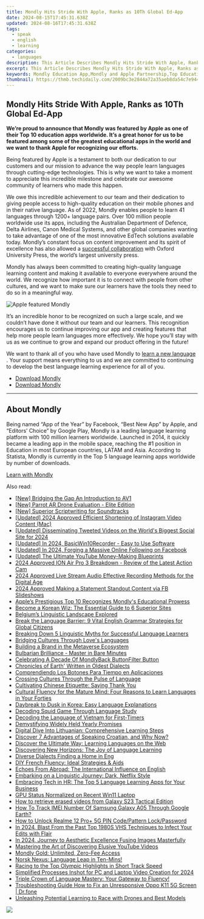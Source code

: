 ```yaml
---
title: Mondly Hits Stride With Apple, Ranks as 10Th Global Ed-App
date: 2024-08-15T17:45:31.638Z
updated: 2024-08-16T17:45:31.638Z
tags:
  - speak
  - english
  - learning
categories:
  - languages
description: This Article Describes Mondly Hits Stride With Apple, Ranks as 10Th Global Ed-App
excerpt: This Article Describes Mondly Hits Stride With Apple, Ranks as 10Th Global Ed-App
keywords: Mondly Education App,Mondly and Apple Partnership,Top Educational Mobile Apps,Mondly Global Ranking,EdTech Innovation with Mondly,10Th Place in Ed-App Rankings,Mondly's Rise to Prominence
thumbnail: https://thmb.techidaily.com/2009bc3e2844a72a35aeb8da54c7e944a8b3e4812872b9ea8cbcc32ac61bea57.jpg
---
```


## Mondly Hits Stride With Apple, Ranks as 10Th Global Ed-App

 **We’re proud to announce that Mondly was featured by Apple as one of their Top 10 education apps worldwide. It’s a great honor for us to be featured among some of the greatest educational apps in the world and we want to thank Apple for recognizing our efforts.**

 Being featured by Apple is a testament to both our dedication to our customers and our mission to advance the way people learn languages through cutting-edge technologies. This is why we want to take a moment to appreciate this incredible milestone and celebrate our awesome community of learners who made this happen.

 We owe this incredible achievement to our team and their dedication to giving people access to high-quality education on their mobile phones and in their native language. As of 2022, Mondly enables people to learn 41 languages through 1200+ language pairs. Over 100 million people worldwide use its apps, including the Australian Department of Defence, Delta Airlines, Canon Medical Systems, and other global companies wanting to take advantage of one of the most innovative EdTech solutions available today. Mondly’s constant focus on content improvement and its spirit of excellence has also allowed a [successful collaboration](https://shop.mondly.com/affiliate.php?ACCOUNT=ATISTUDI&AFFILIATE=108875&PATH=https://www.mondly.com?AFFILIATE=108875) with Oxford University Press, the world’s largest university press.

 Mondly has always been committed to creating high-quality language learning content and making it available to everyone everywhere around the world. We recognize how important it is to connect with people from other cultures, and we want to make sure our learners have the tools they need to do so in a meaningful way.

![Apple featured Mondly](https://edge.mondly.com/blog/wp-content/uploads/2022/04/apple-featured-mondly-960x755.jpg "Featured By Apple: Mondly Is In Top 10 Education Apps Worldwide 2")

 It’s an incredible honor to be recognized on such a large scale, and we couldn’t have done it without our team and our learners. This recognition encourages us to continue improving our app and creating features that help more people learn languages more effectively. We hope you’ll stay with us as we continue to grow and expand our product offering in the future!

 We want to thank all of you who have used Mondly to [learn a new language](https://shop.mondly.com/affiliate.php?ACCOUNT=ATISTUDI&AFFILIATE=108875&PATH=https://www.mondly.com?AFFILIATE=108875) . Your support means everything to us and we are committed to continuing to develop the best language learning experience for all of you.

* [Download Mondly](https://www.facebook.com/sharer/sharer.php?u=https%3A%2F%2Fwww.mondly.com%2Fblog%2Fapple-top-education-apps%2F&t=Featured+by+Apple%3A+Mondly+is+in+Top+10+Education+Apps+Worldwide "Share on Facebook")
* [Download Mondly](https://shop.mondly.com/affiliate.php?ACCOUNT=ATISTUDI&AFFILIATE=108875&PATH=https://www.mondly.com?AFFILIATE=108875)

---

## About Mondly

 Being named “App of the Year” by Facebook, “Best New App” by Apple, and “Editors’ Choice” by Google Play, Mondly is a leading language learning platform with 100 million learners worldwide. Launched in 2014, it quickly became a leading app in the mobile space, reaching the #1 position in Education in most European countries, LATAM and Asia. According to Statista, Mondly is currently in the Top 5 language learning apps worldwide by number of downloads.

[Learn with Mondly](https://adjt.mondly.com/5ixfg4k?campaign=blog-post-id-6653&fallback=https%3A%2F%2Fapp.mondly.com%3Futm%5Fmedium%3Dblog%5Fblog-post-id-6653%26utm%5Fsource%3Dblog-post-id-6653&redirect%5Fmacos=https%3A%2F%2Fapp.mondly.com%3Futm%5Fmedium%3Dblog%5Fblog-post-id-6653%26utm%5Fsource%3Dblog-post-id-6653&redirect%5Fandroid=https%3A%2F%2Fplay.google.com%2Fstore%2Fapps%2Fdetails%3Fid%3Dcom.atistudios.mondly.languages%3Futm%5Fmedium%3Dblog%5Fblog-post-id-6653%26utm%5Fsource%3Dblog-post-id-6653&redirect%5Fios=https%3A%2F%2Fapps.apple.com%2Fapp%2Fapple-store%2Fid987873536%3Fpt%3D78954800%26ct%3Dblog-post-id-6653%26mt%3D8 "Learn with Mondly")

<ins class="adsbygoogle"
     style="display:block"
     data-ad-format="autorelaxed"
     data-ad-client="ca-pub-7571918770474297"
     data-ad-slot="1223367746"></ins>



<ins class="adsbygoogle"
     style="display:block"
     data-ad-client="ca-pub-7571918770474297"
     data-ad-slot="8358498916"
     data-ad-format="auto"
     data-full-width-responsive="true"></ins>

<span class="atpl-alsoreadstyle">Also read:</span>
<div><ul>
<li><a href="https://extra-resources.techidaily.com/new-bridging-the-gap-an-introduction-to-av1/"><u>[New] Bridging the Gap  An Introduction to AV1</u></a></li>
<li><a href="https://extra-guidance.techidaily.com/new-parrot-ar-drone-evaluation-elite-edition/"><u>[New] Parrot AR Drone Evaluation - Elite Edition</u></a></li>
<li><a href="https://some-skills.techidaily.com/new-superior-scriptwriting-for-soundtracks/"><u>[New] Superior Scriptwriting for Soundtracks</u></a></li>
<li><a href="https://instagram-clips.techidaily.com/updated-2024-approved-efficient-shortening-of-instagram-video-content-mac/"><u>[Updated] 2024 Approved  Efficient Shortening of Instagram Video Content (Mac)</u></a></li>
<li><a href="https://twitter-videos.techidaily.com/updated-disseminating-tweeted-videos-on-the-worlds-biggest-social-site-for-2024/"><u>[Updated] Disseminating Tweeted Videos on the World's Biggest Social Site for 2024</u></a></li>
<li><a href="https://desktop-recording.techidaily.com/updated-in-2024-basicwin10recorder-easy-to-use-software/"><u>[Updated] In 2024, BasicWin10Recorder - Easy to Use Software</u></a></li>
<li><a href="https://facebook-clips.techidaily.com/updated-in-2024-forging-a-massive-online-following-on-facebook/"><u>[Updated] In 2024, Forging a Massive Online Following on Facebook</u></a></li>
<li><a href="https://facebook-video-share.techidaily.com/updated-the-ultimate-youtube-money-making-blueprints/"><u>[Updated] The Ultimate YouTube Money-Making Blueprints</u></a></li>
<li><a href="https://extra-approaches.techidaily.com/2024-approved-ion-air-pro-3-breakdown-review-of-the-latest-action-cam/"><u>2024 Approved  ION Air Pro 3 Breakdown - Review of the Latest Action Cam</u></a></li>
<li><a href="https://screen-recording.techidaily.com/2024-approved-live-stream-audio-effective-recording-methods-for-the-digital-age/"><u>2024 Approved  Live Stream Audio  Effective Recording Methods for the Digital Age</u></a></li>
<li><a href="https://facebook-clips.techidaily.com/2024-approved-making-a-statement-standout-content-via-fb-slideshows/"><u>2024 Approved  Making a Statement  Standout Content via FB Slideshows</u></a></li>
<li><a href="https://mondly-stories.techidaily.com/apples-prestigious-top-10-recognizes-mondlys-educational-prowess/"><u>Apple’s Prestigious Top 10 Recognizes Mondly's Educational Prowess</u></a></li>
<li><a href="https://mondly-stories.techidaily.com/become-a-korean-wiz-the-essential-guide-to-6-superior-sites/"><u>Become a Korean Wiz: The Essential Guide to 6 Superior Sites</u></a></li>
<li><a href="https://mondly-stories.techidaily.com/belgiums-linguistic-landscape-explored/"><u>Belgium’s Linguistic Landscape Explored</u></a></li>
<li><a href="https://mondly-stories.techidaily.com/break-the-language-barrier-9-vital-english-grammar-strategies-for-global-citizens/"><u>Break the Language Barrier: 9 Vital English Grammar Strategies for Global Citizens</u></a></li>
<li><a href="https://mondly-stories.techidaily.com/breaking-down-5-linguistic-myths-for-successful-language-learners/"><u>Breaking Down 5 Linguistic Myths for Successful Language Learners</u></a></li>
<li><a href="https://mondly-stories.techidaily.com/bridging-cultures-through-loves-languages/"><u>Bridging Cultures Through Love's Languages</u></a></li>
<li><a href="https://extra-resources.techidaily.com/building-a-brand-in-the-metaverse-ecosystem/"><u>Building a Brand in the Metaverse Ecosystem</u></a></li>
<li><a href="https://mondly-stories.techidaily.com/bulbarian-brilliance-master-in-bare-minutes/"><u>Bulbarian Brilliance - Master in Bare Minutes</u></a></li>
<li><a href="https://mondly-stories.techidaily.com/celebrating-a-decade-of-mondlyback-buttonfilter-button/"><u>Celebrating A Decade Of MondlyBack ButtonFilter Button</u></a></li>
<li><a href="https://mondly-stories.techidaily.com/chronicles-of-earth-written-in-oldest-dialects/"><u>Chronicles of Earth' Written in Oldest Dialects</u></a></li>
<li><a href="https://mondly-stories.techidaily.com/comprendiendo-los-botones-para-tiempo-en-aplicaciones/"><u>Comprendiendo Los Botones Para Tiempo en Aplicaciones</u></a></li>
<li><a href="https://mondly-stories.techidaily.com/crossing-cultures-through-the-pulse-of-language/"><u>Crossing Cultures Through the Pulse of Language</u></a></li>
<li><a href="https://mondly-stories.techidaily.com/cultivating-chinese-etiquette-saying-thank-you/"><u>Cultivating Chinese Etiquette: Saying Thank You</u></a></li>
<li><a href="https://mondly-stories.techidaily.com/cultural-fluency-for-the-mature-mind-four-reasons-to-learn-languages-in-your-forties/"><u>Cultural Fluency for the Mature Mind: Four Reasons to Learn Languages in Your Forties</u></a></li>
<li><a href="https://mondly-stories.techidaily.com/daybreak-to-dusk-in-korea-easy-language-explanations/"><u>Daybreak to Dusk in Korea: Easy Language Explanations</u></a></li>
<li><a href="https://mondly-stories.techidaily.com/decoding-squid-game-through-language-study/"><u>Decoding Squid Game Through Language Study</u></a></li>
<li><a href="https://mondly-stories.techidaily.com/decoding-the-language-of-vietnam-for-first-timers/"><u>Decoding the Language of Vietnam for First-Timers</u></a></li>
<li><a href="https://mondly-stories.techidaily.com/demystifying-widely-held-yearly-promises/"><u>Demystifying Widely Held Yearly Promises</u></a></li>
<li><a href="https://mondly-stories.techidaily.com/digital-dive-into-lithuanian-comprehensive-learning-steps/"><u>Digital Dive Into Lithuanian: Comprehensive Learning Steps</u></a></li>
<li><a href="https://mondly-stories.techidaily.com/discover-7-advantages-of-speaking-croatian-and-why-now/"><u>Discover 7 Advantages of Speaking Croatian, and Why Now?</u></a></li>
<li><a href="https://mondly-stories.techidaily.com/discover-the-ultimate-way-learning-languages-on-the-web/"><u>Discover the Ultimate Way: Learning Languages on the Web</u></a></li>
<li><a href="https://mondly-stories.techidaily.com/discovering-new-horizons-the-joy-of-language-learning/"><u>Discovering New Horizons: The Joy of Language Learning</u></a></li>
<li><a href="https://mondly-stories.techidaily.com/diverse-dialects-finding-a-home-in-eng/"><u>Diverse Dialects Finding a Home in Eng</u></a></li>
<li><a href="https://mondly-stories.techidaily.com/diy-french-fluency-ideal-strategies-and-aids/"><u>DIY French Fluency: Ideal Strategies & Aids</u></a></li>
<li><a href="https://mondly-stories.techidaily.com/echoes-from-abroad-the-international-influence-on-english/"><u>Echoes From Abroad: The International Influence on English</u></a></li>
<li><a href="https://mondly-stories.techidaily.com/embarking-on-a-linguistic-journey-dark-netflix-style/"><u>Embarking on a Linguistic Journey: Dark, Netflix Style</u></a></li>
<li><a href="https://mondly-stories.techidaily.com/embracing-tech-in-hr-the-top-5-language-learning-apps-for-your-business/"><u>Embracing Tech in HR: The Top 5 Language Learning Apps for Your Business</u></a></li>
<li><a href="https://graphic-issues.techidaily.com/gpu-status-normalized-on-recent-win11-laptop/"><u>GPU Status Normalized on Recent Win11 Laptop</u></a></li>
<li><a href="https://blog-min.techidaily.com/how-to-retrieve-erased-videos-from-galaxy-s23-tactical-edition-by-fonelab-android-recover-video/"><u>How to retrieve erased videos from Galaxy S23 Tactical Edition</u></a></li>
<li><a href="https://android-unlock.techidaily.com/how-to-track-imei-number-of-samsung-galaxy-a05-through-google-earth-by-drfone-android/"><u>How To Track IMEI Number Of Samsung Galaxy A05 Through Google Earth?</u></a></li>
<li><a href="https://easy-unlock-android.techidaily.com/how-to-unlock-realme-12-proplus-5g-pin-codepattern-lockpassword-by-drfone-android/"><u>How to Unlock Realme 12 Pro+ 5G PIN Code/Pattern Lock/Password</u></a></li>
<li><a href="https://fox-hovers.techidaily.com/in-2024-blast-from-the-past-top-1980s-vhs-techniques-to-infect-your-edits-with-flair/"><u>In 2024, Blast From the Past  Top 1980S VHS Techniques to Infect Your Edits with Flair</u></a></li>
<li><a href="https://extra-support.techidaily.com/in-2024-journey-to-aesthetic-excellence-fusing-images-masterfully/"><u>In 2024, Journey to Aesthetic Excellence  Fusing Images Masterfully</u></a></li>
<li><a href="https://youtube-video-recordings.techidaily.com/mastering-the-art-of-discovering-elusive-youtube-videos/"><u>Mastering the Art of Discovering Elusive YouTube Videos</u></a></li>
<li><a href="https://mondly-stories.techidaily.com/1719579487205-mondly-gold-unlimited-zero-fee-access/"><u>Mondly Gold: Unlimited, Zero-Fee Access</u></a></li>
<li><a href="https://mondly-stories.techidaily.com/1719576349752-norsk-nexus-language-leap-in-ten-mins/"><u>Norsk Nexus: Language Leap in Ten-Mins!</u></a></li>
<li><a href="https://extra-information.techidaily.com/racing-to-the-top-olympic-highlights-in-short-track-speed/"><u>Racing to the Top  Olympic Highlights in Short Track Speed</u></a></li>
<li><a href="https://extra-approaches.techidaily.com/simplified-processes-inshot-for-pc-and-laptop-video-creation-for-2024/"><u>Simplified Processes  Inshot for PC and Laptop Video Creation for 2024</u></a></li>
<li><a href="https://mondly-stories.techidaily.com/1719581848107-triple-crown-of-language-mastery-your-gateway-to-fluency/"><u>Triple Crown of Language Mastery: Your Gateway to Fluency!</u></a></li>
<li><a href="https://howto.techidaily.com/troubleshooting-guide-how-to-fix-an-unresponsive-oppo-k11-5g-screen-drfone-by-drfone-fix-android-problems-fix-android-problems/"><u>Troubleshooting Guide How to Fix an Unresponsive Oppo K11 5G Screen | Dr.fone</u></a></li>
<li><a href="https://fox-access.techidaily.com/unleashing-potential-learning-to-race-with-drones-and-best-models/"><u>Unleashing Potential  Learning to Race with Drones and Best Models</u></a></li>
</ul></div>

<!-- affiliate ads begin -->
<a href="https://secure.2checkout.com/order/checkout.php?PRODS=32667153&QTY=1&AFFILIATE=108875&CART=1"><img src="https://www.coolmuster.com/uploads/image/20201228/feature02.png" border="0"></a>
<!-- affiliate ads end -->
